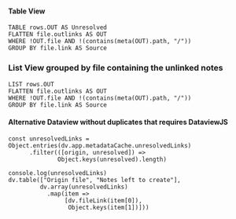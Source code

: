 #### Table View

```dataview
TABLE rows.OUT AS Unresolved
FLATTEN file.outlinks AS OUT
WHERE !OUT.file AND !(contains(meta(OUT).path, "/"))
GROUP BY file.link AS Source
```

### List View grouped by file containing the unlinked notes
```dataview
LIST rows.OUT
FLATTEN file.outlinks AS OUT
WHERE !OUT.file AND !(contains(meta(OUT).path, "/"))
GROUP BY file.link AS Source
```

#### Alternative Dataview without duplicates that requires DataviewJS

```dataviewjs
const unresolvedLinks = Object.entries(dv.app.metadataCache.unresolvedLinks)
      .filter(([origin, unresolved]) =>
              Object.keys(unresolved).length)

console.log(unresolvedLinks)
dv.table(["Origin file", "Notes left to create"],
         dv.array(unresolvedLinks)
           .map(item =>
                [dv.fileLink(item[0]),
                 Object.keys(item[1])]))
            
```
